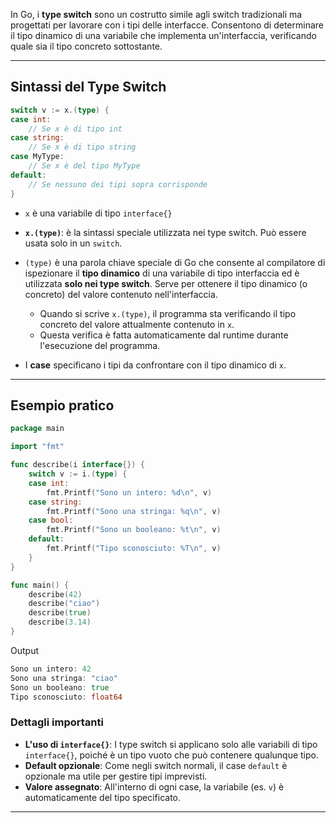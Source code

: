 In Go, i **type switch** sono un costrutto simile agli switch tradizionali ma progettati per lavorare con i tipi delle interfacce. Consentono di determinare il tipo dinamico di una variabile che implementa un'interfaccia, verificando quale sia il tipo concreto sottostante.

***
## Sintassi del Type Switch
```go
switch v := x.(type) {
case int:
    // Se x è di tipo int
case string:
    // Se x è di tipo string
case MyType:
    // Se x è del tipo MyType
default:
    // Se nessuno dei tipi sopra corrisponde
}
```

- `x` è una variabile di tipo `interface{}`
  
-  **`x.(type)`**: è la sintassi speciale utilizzata nei type switch. Può essere usata solo in un `switch`.
  
- `(type)` è una parola chiave speciale di Go che consente al compilatore di ispezionare il **tipo dinamico** di una variabile di tipo interfaccia ed è  utilizzata **solo nei type switch**. 
  Serve per ottenere il tipo dinamico (o concreto) del valore contenuto nell'interfaccia.
	- Quando si scrive `x.(type)`, il programma sta verificando il tipo concreto del valore attualmente contenuto in `x`.
	- Questa verifica è fatta automaticamente dal runtime durante l'esecuzione del programma.

- I **case** specificano i tipi da confrontare con il tipo dinamico di `x`.


***
## Esempio pratico
```go
package main

import "fmt"

func describe(i interface{}) {
    switch v := i.(type) {
    case int:
        fmt.Printf("Sono un intero: %d\n", v)
    case string:
        fmt.Printf("Sono una stringa: %q\n", v)
    case bool:
        fmt.Printf("Sono un booleano: %t\n", v)
    default:
        fmt.Printf("Tipo sconosciuto: %T\n", v)
    }
}

func main() {
    describe(42)
    describe("ciao")
    describe(true)
    describe(3.14)
}
```

Output
```go
Sono un intero: 42
Sono una stringa: "ciao"
Sono un booleano: true
Tipo sconosciuto: float64
```


### Dettagli importanti
- **L'uso di `interface{}`**: I type switch si applicano solo alle variabili di tipo `interface{}`, poiché è un tipo vuoto che può contenere qualunque tipo.
- **Default opzionale**: Come negli switch normali, il case `default` è opzionale ma utile per gestire tipi imprevisti.
- **Valore assegnato**: All'interno di ogni case, la variabile (es. `v`) è automaticamente del tipo specificato.



***
